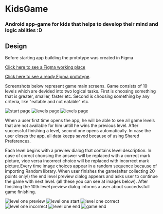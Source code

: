 # KidsGame

### Android app-game for kids that helps to develop their mind and logic abiities :D

## Design 
Before starting app building the prototype was created in Figma 

[Click here to see a Figma working place](https://www.figma.com/file/fPsKapQJin0kJZDRwIYY4q/kids-gamef?node-id=0%3A1)

[Click here to see a ready Figma prototype](https://www.figma.com/proto/fPsKapQJin0kJZDRwIYY4q/kids-gamef?node-id=1%3A2&viewport=675%2C-13%2C0.125&scaling=scale-down).

Screenshots below represent game main screens. Game consists of 10 levels which are devided into two logical tasks. First is choosing something that is greater, smaller, faster etc. 
Second is choosing something by any criteria, like "eatable and not eatable" etc.

![start page](https://imgur.com/E8kVBrj.png)
![levels page](https://imgur.com/0FfkdTL.png)
![levels page](https://imgur.com/eitmTv2.png)

When a user first time opens the app, he will be able to see all game levels that are not available for him untill he wins the previous level. After successful finishing a level, 
second one opens automatically. In case the user closes the app, all data keeps saved because of using Shared Preferences.

Each level begins with a preview dialog that contains level description. In case of corect choosing the answer will be replaced with a correct mark picture, vice versa incorrect
choice will be replaced with incorrect mark picture.Every time image choices appear in a random sequence because of importing Random library. When user finishes the game(after collecting 20 points only!) 
the end level preview dialog appears and asks user to continue the game with next level.
(all these you can see at images below). After finishing the 10th level preview dialog informs a user about succedssfull game finishing.


![level one preview](https://imgur.com/UDXcysM.png)
![level one start](https://imgur.com/ioKO44k.png)
![level one correct](https://imgur.com/rYxiX42.png)
![level one incorrect](https://imgur.com/cktKuUW.png)
![level one end](https://imgur.com/Xunsy17.png)
![game end](https://imgur.com/93sXg2S.png)



